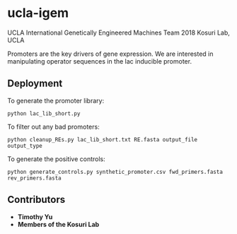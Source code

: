 # ucla-igem
UCLA International Genetically Engineered Machines Team 2018
Kosuri Lab, UCLA

Promoters are the key drivers of gene expression. We are interested in manipulating operator sequences in the lac
inducible promoter. 

## Deployment

To generate the promoter library:
```
python lac_lib_short.py
```

To filter out any bad promoters:
```
python cleanup_REs.py lac_lib_short.txt RE.fasta output_file output_type
```

To generate the positive controls:
```
python generate_controls.py synthetic_promoter.csv fwd_primers.fasta rev_primers.fasta
```

## Contributors
* **Timothy Yu**
* **Members of the Kosuri Lab**
